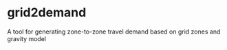 # grid2demand
A tool for generating zone-to-zone travel demand based on grid zones and gravity model
